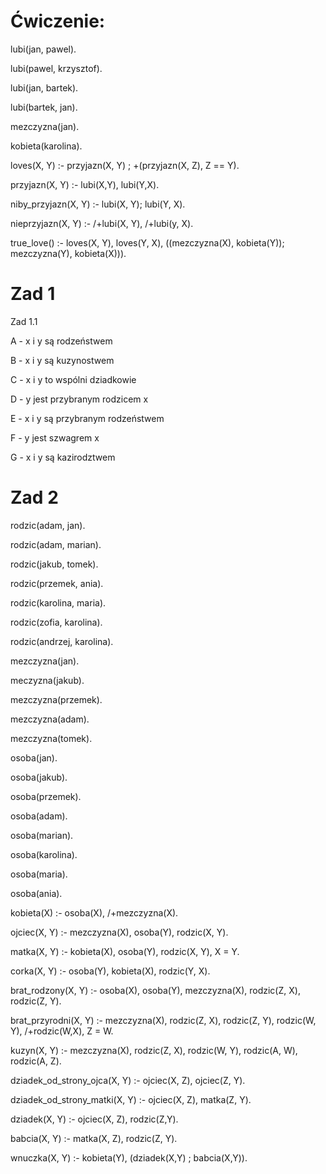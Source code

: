 # Ćwiczenie:

lubi(jan, pawel).

lubi(pawel, krzysztof).

lubi(jan, bartek).

lubi(bartek, jan).

mezczyzna(jan).

kobieta(karolina).

loves(X, Y) :- przyjazn(X, Y) ; \+(przyjazn(X, Z), Z =\= Y).

przyjazn(X, Y) :- lubi(X,Y), lubi(Y,X).

niby_przyjazn(X, Y) :- lubi(X, Y); lubi(Y, X).

nieprzyjazn(X, Y) :- /+lubi(X, Y), /+lubi(y, X).

true_love() :- loves(X, Y), loves(Y, X), ((mezczyzna(X), kobieta(Y)); mezczyzna(Y), kobieta(X))).


# Zad 1

Zad 1.1

A - x i y są rodzeństwem

B - x i y są kuzynostwem

C - x i y to wspólni dziadkowie 

D - y jest przybranym rodzicem x

E - x i y są przybranym rodzeństwem

F - y jest szwagrem x 

G - x i y są kazirodztwem

# Zad 2

rodzic(adam, jan).

rodzic(adam, marian).

rodzic(jakub, tomek).

rodzic(przemek, ania).

rodzic(karolina, maria).

rodzic(zofia, karolina).

rodzic(andrzej, karolina).


mezczyzna(jan).

meczyzna(jakub).

mezczyzna(przemek).

mezczyzna(adam).

mezczyzna(tomek).

osoba(jan).

osoba(jakub).

osoba(przemek).

osoba(adam).

osoba(marian).

osoba(karolina).

osoba(maria).

osoba(ania).

kobieta(X) :- 
    osoba(X),
    /+mezczyzna(X). 

ojciec(X, Y) :- 
    mezczyzna(X), 
    osoba(Y), 
    rodzic(X, Y).

matka(X, Y) :- 
    kobieta(X), 
    osoba(Y), 
    rodzic(X, Y), 
    X \= Y.

corka(X, Y) :- 
    osoba(Y), 
    kobieta(X), 
    rodzic(Y, X).

brat_rodzony(X, Y) :- 
    osoba(X),
    osoba(Y),
    mezczyzna(X),
    rodzic(Z, X),
    rodzic(Z, Y).

brat_przyrodni(X, Y) :-
    mezczyzna(X),
    rodzic(Z, X),
    rodzic(Z, Y),
    rodzic(W, Y),
    /+rodzic(W,X),
    Z \= W.

kuzyn(X, Y) :- 
    mezczyzna(X),
    rodzic(Z, X),
    rodzic(W, Y),
    rodzic(A, W),
    rodzic(A, Z).
    
dziadek_od_strony_ojca(X, Y) :-
    ojciec(X, Z),
    ojciec(Z, Y).

dziadek_od_strony_matki(X, Y) :-
    ojciec(X, Z),
    matka(Z, Y).
   

dziadek(X, Y) :- 
    ojciec(X, Z),
    rodzic(Z,Y).

babcia(X, Y) :-
    matka(X, Z),
    rodzic(Z, Y).

wnuczka(X, Y) :-
    kobieta(Y),
    (dziadek(X,Y) ; babcia(X,Y)).




